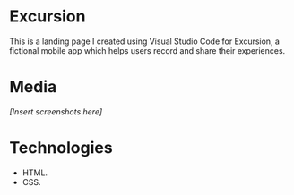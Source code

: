 # Excursion
This is a landing page I created using Visual Studio Code for Excursion, a fictional mobile app which helps users record and share their experiences. 

# Media
_[Insert screenshots here]_

# Technologies
- HTML.
- CSS.
